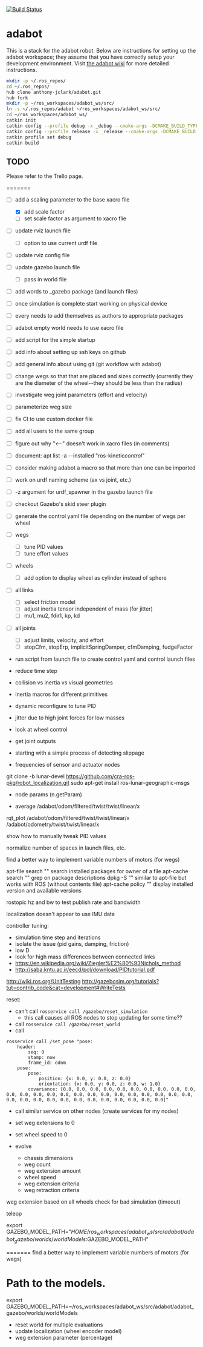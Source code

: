 
[![Build Status](https://travis-ci.org/anthony-jclark/adabot.svg?branch=master)](https://travis-ci.org/anthony-jclark/adabot)

# adabot

This is a stack for the adabot robot. Below are instructions for setting up the adabot workspace; they assume that you have correctly setup your development environment. Visit [the adabot wiki](https://github.com/anthony-jclark/adabot/wiki) for more detailed instructions.

```bash
mkdir -p ~/.ros_repos/
cd ~/.ros_repos/
hub clone anthony-jclark/adabot.git
hub fork
mkdir -p ~/ros_workspaces/adabot_ws/src/
ln -s ~/.ros_repos/adabot ~/ros_workspaces/adabot_ws/src/
cd ~/ros_workspaces/adabot_ws/
catkin init
catkin config --profile debug -x _debug --cmake-args -DCMAKE_BUILD_TYPE=Debug
catkin config --profile release -x _release --cmake-args -DCMAKE_BUILD_TYPE=Release
catkin profile set debug
catkin build
```

## TODO
Please refer to the Trello page.

=======
- [ ] add a scaling parameter to the base xacro file
	+ [x] add scale factor
	+ [ ] set scale factor as argument to xacro flie
- [ ] update rviz launch file
    + [ ] option to use current urdf file
- [ ] update rviz config file
- [ ] update gazebo launch file
    + [ ] pass in world file
- [ ] add words to _gazebo package (and launch files)
- [ ] once simulation is complete start working on physical device
- [ ] every needs to add themselves as authors to appropriate packages
- [ ] adabot empty world needs to use xacro file
- [ ] add script for the simple startup
- [ ] add info about setting up ssh keys on github
- [ ] add general info about using git (git workflow with adabot)
- [ ] change wegs so that that are placed and sizes correctly (currently they are the diameter of the wheel--they should be less than the radius)
- [ ] investigate weg joint parameters (effort and velocity)
- [ ] parameterize weg size
- [ ] fix CI to use custom docker file
- [ ] add all users to the same group
- [ ] figure out why "<--" doesn't work in xacro files (in comments)
- [ ] document: apt list -a --installed "ros-kinetic*control*"
- [ ] consider making adabot a macro so that more than one can be imported
- [ ] work on urdf naming scheme (ax vs joint, etc.)
- [ ] -z argument for urdf_spawner in the gazebo launch file
- [ ] checkout Gazebo's skid steer plugin
- [ ] generate the control yaml file depending on the number of wegs per wheel


- [ ] wegs
    - [ ] tune PID values
    - [ ] tune effort values
- [ ] wheels
    - [ ] add option to display wheel as cylinder instead of sphere
- [ ] all links
    - [ ] select friction model
    - [ ] adjust inertia tensor independent of mass (for jitter)
    - [ ] mu1, mu2, fdir1, kp, kd
- [ ] all joints
    - [ ] adjust limits, velocity, and effort
    - [ ] stopCfm, stopErp, implicitSpringDamper, cfmDamping, fudgeFactor

- run script from launch file to create control yaml and control launch files
- reduce time step
- collision vs inertia vs visual geometries
- inertia macros for different primitives
- dynamic reconfigure to tune PID

- jitter due to high joint forces for low masses

- look at wheel control
- get joint outputs


- starting with a simple process of detecting slippage

- frequencies of sensor and actuator nodes

git clone -b lunar-devel https://github.com/cra-ros-pkg/robot_localization.git
sudo apt-get install ros-lunar-geographic-msgs 


- node params (n.getParam)

- average /adabot/odom/filtered/twist/twist/linear/x

rqt_plot /adabot/odom/filtered/twist/twist/linear/x /adabot/odometry/twist/twist/linear/x

show how to manually tweak PID values

normalize number of spaces in launch files, etc.

find a better way to implement variable numbers of motors (for wegs)

apt-file search ""
    search installed packages for owner of a file
apt-cache search ""
    grep on package descriptions
dpkg -S ""
    similar to apt-file but works with ROS (without contents file)
apt-cache policy ""
    display installed version and available versions

rostopic hz and bw to test publish rate and bandwidth

localization doesn't appear to use IMU data

controller tuning:
- simulation time step and iterations
- isolate the issue (pid gains, damping, friction)
- low D
- look for high mass differences between connected links
- https://en.wikipedia.org/wiki/Ziegler%E2%80%93Nichols_method
- http://saba.kntu.ac.ir/eecd/pcl/download/PIDtutorial.pdf

http://wiki.ros.org/UnitTesting
http://gazebosim.org/tutorials?tut=contrib_code&cat=development#WriteTests

reset:
- can't call `rosservice call /gazebo/reset_simulation`
    + this call causes all ROS nodes to stop updating for some time??
- call `rosservice call /gazebo/reset_world`
- call
```
rosservice call /set_pose "pose: 
    header: 
        seq: 0 
        stamp: now 
        frame_id: odom 
    pose: 
        pose: 
            position: {x: 0.0, y: 0.0, z: 0.0} 
            orientation: {x: 0.0, y: 0.0, z: 0.0, w: 1.0} 
        covariance: [0.0, 0.0, 0.0, 0.0, 0.0, 0.0, 0.0, 0.0, 0.0, 0.0, 0.0, 0.0, 0.0, 0.0, 0.0, 0.0, 0.0, 0.0, 0.0, 0.0, 0.0, 0.0, 0.0, 0.0, 0.0, 0.0, 0.0, 0.0, 0.0, 0.0, 0.0, 0.0, 0.0, 0.0, 0.0, 0.0]"
```
- call similar service on other nodes (create services for my nodes)
- set weg extensions to 0
- set wheel speed to 0

- evolve
    + chassis dimensions
    + weg count
    + weg extension amount
    + wheel speed
    + weg extension criteria
    + weg retraction criteria


weg extension based on all wheels
check for bad simulation (timeout)

teleop

export GAZEBO_MODEL_PATH="$HOME/ros_workspaces/adabot_ws/src/adabot/adabot_gazebo/worlds/worldModels:$GAZEBO_MODEL_PATH"



=======
find a better way to implement variable numbers of motors (for wegs)

# Path to the models.
export GAZEBO_MODEL_PATH=~/ros_workspaces/adabot_ws/src/adabot/adabot_gazebo/worlds/worldModels



- reset world for multiple evaluations
- update localization (wheel encoder model)
- weg extension parameter (percentage)
